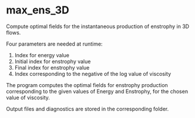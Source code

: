 max_ens_3D
==========

Compute optimal fields for the instantaneous production of enstrophy in 3D flows.

Four parameters are needed at runtime:

1) Index for energy value
2) Initial index for enstrophy value
3) Final index for enstrophy value
4) Index corresponding to the negative 
   of the log value of viscosity

The program computes the optimal fields for enstrophy
production corresponding to the given values of Energy
and Enstrophy, for the chosen value of viscosity.

Output files and diagnostics are stored in the corresponding
folder.
